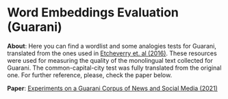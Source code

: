 # Word Embeddings Evaluation (Guarani)

**About**: Here you can find a wordlist and some analogies tests for Guarani, translated from the ones used in [Etcheverry et. al (2016)]((https://www.aclweb.org/anthology/L16-1584/)). These resources were used for measuring the quality of the monolingual text collected for Guarani. The common-capital-city test was fully translated from the original one. For further reference, please, check the paper below.

**Paper**: [Experiments on a Guarani Corpus of News and Social Media (2021)](https://www.aclweb.org/anthology/2021.americasnlp-1.16/)